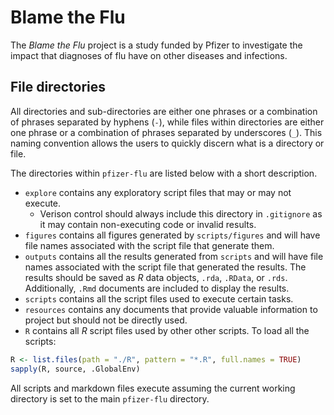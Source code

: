 # Blame the Flu
The *Blame the Flu* project is a study funded by Pfizer to investigate the impact that diagnoses of flu have on other diseases and infections.

## File directories
All directories and sub-directories are either one phrases or a combination of phrases separated by hyphens (`-`), while files within directories are either one phrase or a combination of phrases separated by underscores (`_`). This naming convention allows the users to quickly discern what is a directory or file.

The directories within `pfizer-flu` are listed below with a short description.

- `explore` contains any exploratory script files that may or may not execute.
  - Verison control should always include this directory in `.gitignore` as it may contain non-executing code or invalid results.
- `figures` contains all figures generated by `scripts/figures` and will have file names associated with the script file that generate them.
- `outputs` contains all the results generated from `scripts` and will have file names associated with the script file that generated the results. The results should be saved as *R* data objects, `.rda`, `.RData`, or `.rds`. Additionally, `.Rmd` documents are included to display the results.
- `scripts` contains all the script files used to execute certain tasks.
- `resources` contains any documents that provide valuable information to project but should not be directly used.
- `R` contains all *R* script files used by other other scripts. To load all the scripts:


```r
R <- list.files(path = "./R", pattern = "*.R", full.names = TRUE)
sapply(R, source, .GlobalEnv)
```

All scripts and markdown files execute assuming the current working directory is set to the main `pfizer-flu` directory.